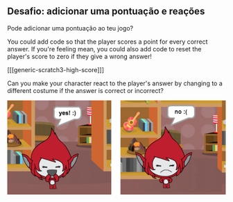 ## Desafio: adicionar uma pontuação e reações

Pode adicionar uma pontuação ao teu jogo?

You could add code so that the player scores a point for every correct answer. If you're feeling mean, you could also add code to reset the player's score to zero if they give a wrong answer!

[[[generic-scratch3-high-score]]]

Can you make your character react to the player's answer by changing to a different costume if the answer is correct or incorrect?

![captura de ecrã](images/brain-costume.png)